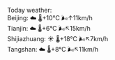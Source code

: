 Today weather:  
Beijing: ☁️   🌡️+10°C 🌬️↑11km/h  
Tianjin: ☁️   🌡️+6°C 🌬️↖15km/h  
Shijiazhuang: ☀️   🌡️+18°C 🌬️↖7km/h  
Tangshan: ☁️   🌡️+8°C 🌬️↖11km/h  

